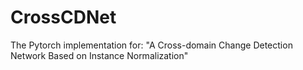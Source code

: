 # CrossCDNet

The Pytorch implementation for: "A Cross-domain Change Detection Network Based on Instance Normalization"

